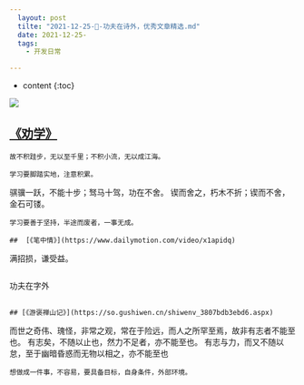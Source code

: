 ```yaml
---
  layout: post
  tilte: "2021-12-25-📝-功夫在诗外，优秀文章精选.md"
  date: 2021-12-25-
  tags: 
    - 开发日常

---
```



* content
{:toc}


![](https://upload-images.jianshu.io/upload_images/15312191-0742d4b2c2b860da.png?imageMogr2/auto-orient/strip%7CimageView2/2/w/1240)


## [《劝学》](https://so.gushiwen.cn/shiwenv_c743b1310a1c.aspx)

```
故不积跬步，无以至千里；不积小流，无以成江海。

学习要脚踏实地，注意积累。
```
骐骥一跃，不能十步；驽马十驾，功在不舍。
锲而舍之，朽木不折；锲而不舍，金石可镂。
```
学习要善于坚持，半途而废者，一事无成。

##  [《笔中情》](https://www.dailymotion.com/video/x1apidq)
```
满招损，谦受益。
```
```
功夫在字外
```

## [《游褒禅山记》](https://so.gushiwen.cn/shiwenv_3807bdb3ebd6.aspx)
```
而世之奇伟、瑰怪，非常之观，常在于险远，而人之所罕至焉，故非有志者不能至也。
有志矣，不随以止也，然力不足者，亦不能至也。
有志与力，而又不随以怠，至于幽暗昏惑而无物以相之，亦不能至也
```
想做成一件事，不容易，要具备目标，自身条件，外部环境。
